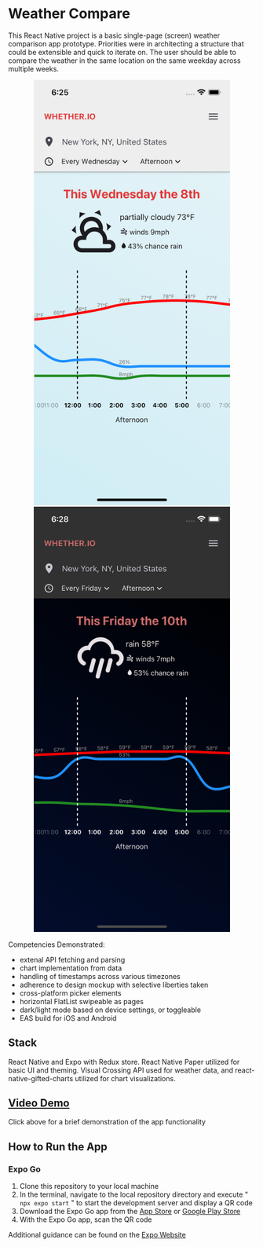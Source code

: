 # Weather Compare

This React Native project is a basic single-page (screen) weather comparison app prototype. Priorities were in architecting a structure that could be extensible and quick to iterate on. The user should be able to compare the weather in the same location on the same weekday across multiple weeks.

<div style="text-align:center;">
  <img src="src/assets/images/screenshot-light.png" alt="light mode screenshot" width="400" />
  <img src="src/assets/images/screenshot-dark.png" alt="dark mode screenshot" width="400" />
</div>

Competencies Demonstrated:

- extenal API fetching and parsing
- chart implementation from data
- handling of timestamps across various timezones
- adherence to design mockup with selective liberties taken
- cross-platform picker elements
- horizontal FlatList swipeable as pages
- dark/light mode based on device settings, or toggleable
- EAS build for iOS and Android

## Stack

React Native and Expo with Redux store. React Native Paper utilized for basic UI and theming. Visual Crossing API used for weather data, and react-native-gifted-charts utilized for chart visualizations.

## [Video Demo](https://youtube.com/shorts/OXQ84GxzMcs)

Click above for a brief demonstration of the app functionality

## How to Run the App

### Expo Go

1. Clone this repository to your local machine
2. In the terminal, navigate to the local repository directory and execute " `npx expo start` " to start the development server and display a QR code
3. Download the Expo Go app from the [App Store](https://apps.apple.com/us/app/expo-go/id982107779) or [Google Play Store](https://play.google.com/store/apps/details?id=host.exp.exponent&hl=en_US&gl=US)
4. With the Expo Go app, scan the QR code

Additional guidance can be found on the [Expo Website](https://docs.expo.dev/get-started/expo-go/)
